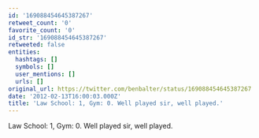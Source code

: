 ```yaml
---
id: '169088454645387267'
retweet_count: '0'
favorite_count: '0'
id_str: '169088454645387267'
retweeted: false
entities:
  hashtags: []
  symbols: []
  user_mentions: []
  urls: []
original_url: https://twitter.com/benbalter/status/169088454645387267
date: '2012-02-13T16:00:03.000Z'
title: 'Law School: 1, Gym: 0. Well played sir, well played.'
---
```


Law School: 1, Gym: 0. Well played sir, well played.